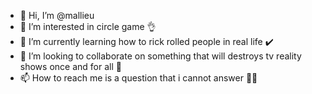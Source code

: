 - 👋 Hi, I’m @mallieu
- 👀 I’m interested in circle game 👌 
- 🌱 I’m currently learning how to rick rolled people in real life ✔️
- 💞️ I’m looking to collaborate on something that will destroys tv reality shows once and for all 🥷
- 📫 How to reach me is a question that i cannot answer 🤷‍♂️ 

<!---
mallieu/mallieu is a ✨ special ✨ repository because its `README.md` (this file) appears on your GitHub profile.
You can click the Preview link to take a look at your changes.
--->
